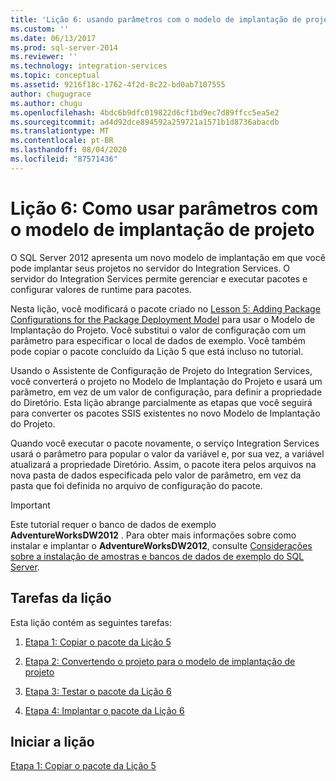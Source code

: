 ```yaml
---
title: 'Lição 6: usando parâmetros com o modelo de implantação de projeto | Microsoft Docs'
ms.custom: ''
ms.date: 06/13/2017
ms.prod: sql-server-2014
ms.reviewer: ''
ms.technology: integration-services
ms.topic: conceptual
ms.assetid: 9216f18c-1762-4f2d-8c22-bd0ab7107555
author: chugugrace
ms.author: chugu
ms.openlocfilehash: 4bdc6b9dfc019822d6cf1bd9ec7d89ffcc5ea5e2
ms.sourcegitcommit: ad4d92dce894592a259721a1571b1d8736abacdb
ms.translationtype: MT
ms.contentlocale: pt-BR
ms.lasthandoff: 08/04/2020
ms.locfileid: "87571436"
---
```

# <a name="lesson-6-using-parameters-with-the-project-deployment-model"></a>Lição 6: Como usar parâmetros com o modelo de implantação de projeto
  O SQL Server 2012 apresenta um novo modelo de implantação em que você pode implantar seus projetos no servidor do Integration Services. O servidor do Integration Services permite gerenciar e executar pacotes e configurar valores de runtime para pacotes.  
  
 Nesta lição, você modificará o pacote criado no [Lesson 5: Adding Package Configurations for the Package Deployment Model](lesson-5-add-ssis-package-configurations-for-the-package-deployment-model.md) para usar o Modelo de Implantação do Projeto. Você substitui o valor de configuração com um parâmetro para especificar o local de dados de exemplo. Você também pode copiar o pacote concluído da Lição 5 que está incluso no tutorial.  
  
 Usando o Assistente de Configuração de Projeto do Integration Services, você converterá o projeto no Modelo de Implantação do Projeto e usará um parâmetro, em vez de um valor de configuração, para definir a propriedade do Diretório. Esta lição abrange parcialmente as etapas que você seguirá para converter os pacotes SSIS existentes no novo Modelo de Implantação do Projeto.  
  
 Quando você executar o pacote novamente, o serviço Integration Services usará o parâmetro para popular o valor da variável e, por sua vez, a variável atualizará a propriedade Diretório. Assim, o pacote itera pelos arquivos na nova pasta de dados especificada pelo valor de parâmetro, em vez da pasta que foi definida no arquivo de configuração do pacote.  
  
> [!IMPORTANT]  
>  Este tutorial requer o banco de dados de exemplo **AdventureWorksDW2012** . Para obter mais informações sobre como instalar e implantar o **AdventureWorksDW2012**, consulte [Considerações sobre a instalação de amostras e bancos de dados de exemplo do SQL Server](https://technet.microsoft.com/library/ms161556%28v=sql.105%29).  
  
## <a name="lesson-tasks"></a>Tarefas da lição  
 Esta lição contém as seguintes tarefas:  
  
1.  [Etapa 1: Copiar o pacote da Lição 5](lesson-6-1-copying-the-lesson-5-package.md)  
  
2.  [Etapa 2: Convertendo o projeto para o modelo de implantação de projeto](lesson-6-2-converting-the-project-to-the-project-deployment-model.md)  
  
3.  [Etapa 3: Testar o pacote da Lição 6](lesson-6-3-testing-the-lesson-6-package.md)  
  
4.  [Etapa 4: Implantar o pacote da Lição 6](lesson-6-4-deploying-the-lesson-6-package.md)  
  
## <a name="start-the-lesson"></a>Iniciar a lição  
 [Etapa 1: Copiar o pacote da Lição 5](lesson-6-1-copying-the-lesson-5-package.md)  
  
  
